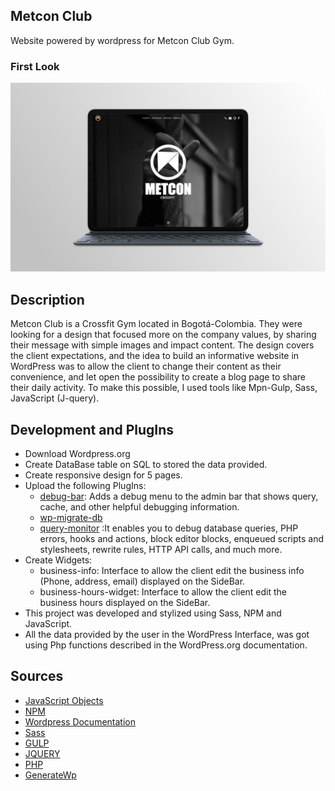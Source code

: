 ## Metcon Club 
Website powered by wordpress for Metcon Club Gym.

### First Look
![First look](./themes/metcon/assets/home.jpg)

## Description 

Metcon Club is a Crossfit Gym located in Bogotá-Colombia. They were looking for a design that focused more on the company values, 
by sharing their message with simple images and impact content. The design covers the client expectations, and the idea to build an 
informative website in WordPress was to allow the client to change their content as their convenience, and let open the possibility 
to create a blog page to share their daily activity.  To make this possible, I used tools like Mpn-Gulp, Sass, JavaScript (J-query).

## Development and PlugIns

+ Download Wordpress.org
+ Create DataBase table on SQL to stored the data provided.
+ Create responsive design for 5 pages. 
+ Upload the following PlugIns:
  + [debug-bar](https://wpengine.com/solution-center/debug-bar/): Adds a debug menu to the admin bar that shows query, cache, and other helpful debugging information.
  + [wp-migrate-db](https://es.wordpress.org/plugins/wp-migrate-db/)
  + [query-monitor](https://querymonitor.com/) :It enables you to debug database queries, PHP errors, hooks and actions, block editor blocks, enqueued scripts and stylesheets, rewrite rules, HTTP API calls, and much more.
+ Create Widgets: 
  + business-info: Interface to allow the client edit the business info (Phone, address, email)  displayed on the SideBar.
  + business-hours-widget: Interface to allow the client edit the business hours  displayed on the SideBar.
+ This project was developed and stylized using Sass, NPM and JavaScript.
+ All the data provided by the user in the WordPress Interface, was got using Php functions described in the WordPress.org documentation. 


## Sources 

+ [JavaScript Objects](https://www.w3schools.com/js/js_objects.asp)
+ [NPM](https://www.npmjs.com)
+ [Wordpress Documentation](https://developer.wordpress.org/)
+ [Sass](https://sass-lang.com/)
+ [GULP](https://gulpjs.com/)
+ [JQUERY](https://jquery.com/)
+ [PHP](https://www.php.net/docs.php)
+ [GenerateWp](https://generatewp.com/taxonomy/)
